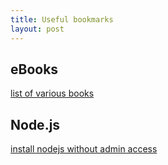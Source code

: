 ```yaml
---
title: Useful bookmarks
layout: post
---
```



## eBooks
[list of various books](http://www.open-open.com/lib/view/open1387100263499.html)
## Node.js

[install nodejs without admin access](http://abdelraoof.com/blog/2014/11/11/install-nodejs-without-admin-rights/)

